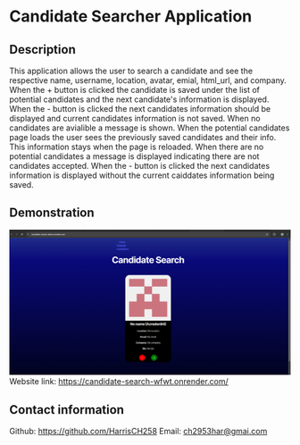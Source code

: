 # Candidate Searcher Application

## Description 
This application allows the user to search a candidate and see the respective name, username, location, avatar, emial, html_url, and company. When the + button is clicked the candidate is saved under the list of potential candidates and the next candidate's information is displayed. When the - button is clicked the next candidates information should be displayed and current candidates information is not saved. When no candidates are avialible a message is shown. When the potential candidates page loads the user sees the previously saved candidates and their info. This information stays when the page is reloaded. When there are no potential candidates a message is displayed indicating there are not candidates accepted. When the - button is clicked the next candidates information is displayed without the current caiddates information being saved. 

## Demonstration
![alt text](<Screenshot 2025-01-31 161541-1.png>)
Website link: https://candidate-search-wfwt.onrender.com/
## Contact information
Github: https://github.com/HarrisCH258
Email: ch2953har@gmai.com
